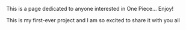 This is a page dedicated to anyone interested in One Piece... Enjoy!

This is my first-ever project and I am so excited to share it with you all 

